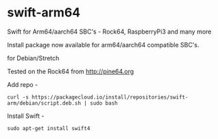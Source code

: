 # swift-arm64
Swift for Arm64/aarch64 SBC's - Rock64, RaspberryPi3 and many more

Install package now available for arm64/aarch64 compatible SBC's.

for Debian/Stretch

Tested on the Rock64 from http://pine64.org

Add repo -

```curl -s https://packagecloud.io/install/repositories/swift-arm/debian/script.deb.sh | sudo bash```

Install Swift - 

```sudo apt-get install swift4```
